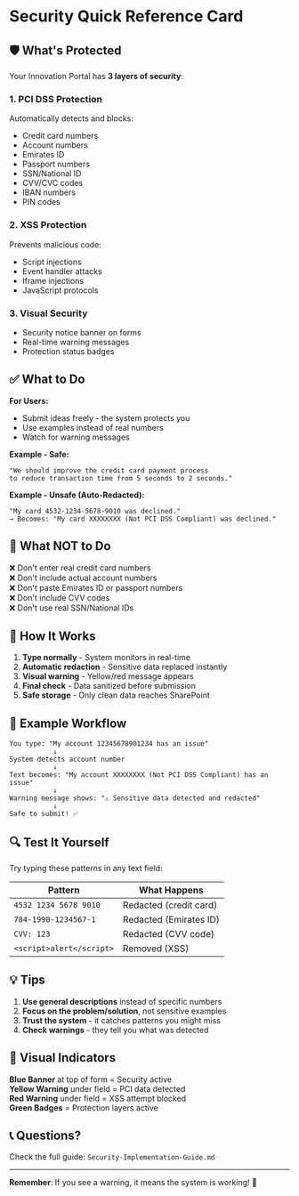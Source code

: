 # Security Quick Reference Card

## 🛡️ What's Protected

Your Innovation Portal has **3 layers of security**:

### 1. PCI DSS Protection
Automatically detects and blocks:
- Credit card numbers
- Account numbers
- Emirates ID
- Passport numbers
- SSN/National ID
- CVV/CVC codes
- IBAN numbers
- PIN codes

### 2. XSS Protection
Prevents malicious code:
- Script injections
- Event handler attacks
- Iframe injections
- JavaScript protocols

### 3. Visual Security
- Security notice banner on forms
- Real-time warning messages
- Protection status badges

## ✅ What to Do

**For Users:**
- Submit ideas freely - the system protects you
- Use examples instead of real numbers
- Watch for warning messages

**Example - Safe:**
```
"We should improve the credit card payment process 
to reduce transaction time from 5 seconds to 2 seconds."
```

**Example - Unsafe (Auto-Redacted):**
```
"My card 4532-1234-5678-9010 was declined."
→ Becomes: "My card XXXXXXXX (Not PCI DSS Compliant) was declined."
```

## 🚫 What NOT to Do

❌ Don't enter real credit card numbers  
❌ Don't include actual account numbers  
❌ Don't paste Emirates ID or passport numbers  
❌ Don't include CVV codes  
❌ Don't use real SSN/National IDs  

## 📝 How It Works

1. **Type normally** - System monitors in real-time
2. **Automatic redaction** - Sensitive data replaced instantly
3. **Visual warning** - Yellow/red message appears
4. **Final check** - Data sanitized before submission
5. **Safe storage** - Only clean data reaches SharePoint

## 🎯 Example Workflow

```
You type: "My account 12345678901234 has an issue"
           ↓
System detects account number
           ↓
Text becomes: "My account XXXXXXXX (Not PCI DSS Compliant) has an issue"
           ↓
Warning message shows: "⚠️ Sensitive data detected and redacted"
           ↓
Safe to submit! ✅
```

## 🔍 Test It Yourself

Try typing these patterns in any text field:

| Pattern | What Happens |
|---------|--------------|
| `4532 1234 5678 9010` | Redacted (credit card) |
| `784-1990-1234567-1` | Redacted (Emirates ID) |
| `CVV: 123` | Redacted (CVV code) |
| `<script>alert</script>` | Removed (XSS) |

## 💡 Tips

1. **Use general descriptions** instead of specific numbers
2. **Focus on the problem/solution**, not sensitive examples
3. **Trust the system** - it catches patterns you might miss
4. **Check warnings** - they tell you what was detected

## 🎨 Visual Indicators

**Blue Banner** at top of form = Security active  
**Yellow Warning** under field = PCI data detected  
**Red Warning** under field = XSS attempt blocked  
**Green Badges** = Protection layers active  

## 📞 Questions?

Check the full guide: `Security-Implementation-Guide.md`

---

**Remember**: If you see a warning, it means the system is working! 🎉
